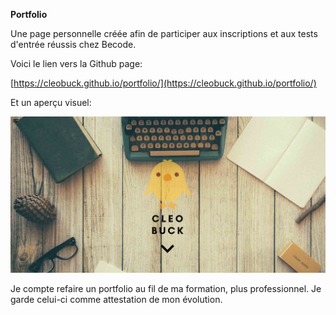 **Portfolio**



Une page personnelle créée afin de participer aux inscriptions et aux tests d&#39;entrée réussis chez Becode.

Voici le lien vers la Github page:

[https://cleobuck.github.io/portfolio/](https://cleobuck.github.io/portfolio/)

Et un aperçu visuel:

![portfolio-screenshot](portfolio.png "portfolio screenshot")











Je compte refaire un portfolio au fil de ma formation, plus professionnel. Je garde celui-ci comme attestation de mon évolution.
